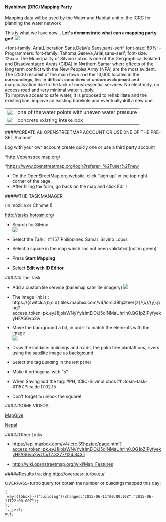 #### Nyabibwe (DRC) Mapping Party 
Mapping data will be used by the Water and Habitat unit of the ICRC for planning the water network

This is what we have now... __Let's demonstrate what can a mapping party get!__
![](http://gis.asseng.info/Nyabibwe/Nyabibwe_OSM_24092015_low.png)

<font-family: Arial,Liberation Sans,DejaVu Sans,sans-serif; font-size: 80%; - Programmers: font-family: Tahoma,Geneva,Arial,sans-serif; font-size: 12px;>
The Municipality of Silvino Lobos is one of the Geographical Isolated and Disadvantaged Areas (GIDA) in Northern Samar where effects of the long term conflict with the New Peoples Army (NPA) are the most evident. 
The 5’000 resident of the main town and the 13,000 located in the surroundings, live in difficult conditions of underdevelopment and marginalization due to the lack of most essential services. 
No electricity, no access road and very minimal water supply.  
To improve access to safe water, it is proposed to rehabilitate and the existing line, improve an existing borehole and eventually drill a new one.


|                   |                      |
| ----------------: | :------------------- |
| ![](http://gis.asseng.info/Silvinolobos/SilvinoLobos1.jpg) | one of the water points with uneven water pressure
| ![](http://gis.asseng.info/Silvinolobos/SilvinoLobos2.jpg) | concrete  existing intake box




#####CREATE AN OPENSTREETMAP ACCOUNT OR USE ONE OF THE PRE-SET Account 

Log with your own account  create quicly one or use a third party account

*http://openstreetmap.org/

*https://www.openstreetmap.org/login?referer=%2Fuser%2Fnew


* On the OpenStreetMap.org website, click “sign up” in the top right corner of the page.
* After filling the form, go back on the map and click Edit !

#####THE TASK MANAGER

(in mozilla or Chrome !)

http://tasks.hotosm.org/

* Search for Silvino                                                                    
![](http://gis.asseng.info/bambari/TM_Search2.png)

* Select the Task:
  _#1157 Philippines, Samar, Silvino Lobos
* Select a square in the map which has not been validated (not in green)
* Press __Start Mapping__
* Select __Edit with ID Editor__


######The Task:

* Add a custom tile service (basemap satellite imagery)
![](http://gis.asseng.info/bambari/TM_Custom.png)

* The image link is : https://{switch:a,b,c,d}.tiles.mapbox.com/v4/icrc.39hpztee/{z}/{x}/{y}.png?access_token=pk.eyJ1IjoiaWNyYyIsImEiOiJ5dlNMaUhnIn0.QG1pZIPyfyekyHFAS6vb2w

* Move the background a bit, in order to match the elements with the image                                            
![](http://gis.asseng.info/bambari/TM_Alignment.png)

* Draw the landuse:  buildings and roads, the palm tree plantattions, rivers using the satellite image as background.

* Select the tag Building in the left panel 

* Make it orthogonal with "s"

* When Saving add the tag: #PH, ICRC-SilvinoLobos #hotosm-task-#1157,Pleaide 17.02.15

* Don't forget to unlock the square!


#####SOME VIDEOS: 

[MapGive](http://mapgive.state.gov/learn-to-map/ "MapGive")

[Nepal](https://vimeo.com/126611252 "Nepal")

#####Other Links
* https://api.mapbox.com/v4/icrc.39hpztee/page.html?access_token=pk.eyJ1IjoiaWNyYyIsImEiOiJ5dlNMaUhnIn0.QG1pZIPyfyekyHFAS6vb2w#15/12.3277/124.8436 

* http://wiki.openstreetmap.org/wiki/Map_Features

#####Results tracking
http://overpass-turbo.eu/

OVERPASS-turbo query for obtain the number of buildings mapped this day!

````
(
 way({{bbox}})["building"](changed:"2015-06-11T00:00:00Z","2015-06-11T22:00:00Z");
);
(._;>;);
out;
```

